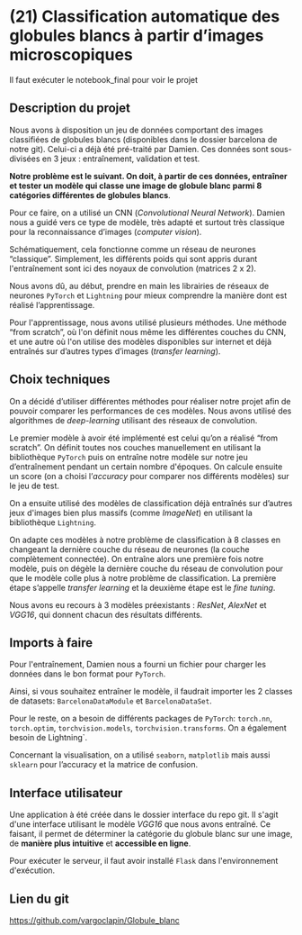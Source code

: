 # (21) Classification automatique des globules blancs à partir d’images microscopiques

Il faut exécuter le notebook_final pour voir le projet

## Description du projet

Nous avons à disposition un jeu de données comportant des images classifiées de globules blancs (disponibles dans le dossier barcelona de notre git). Celui-ci a déjà été pré-traité par Damien. Ces données sont sous-divisées en 3 jeux : entraînement, validation et test. 
  
__Notre problème est le suivant. On doit, à partir de ces données, entraîner et tester un modèle qui classe une image de globule blanc parmi 8 catégories différentes de globules blancs__.
  
Pour ce faire, on a utilisé un CNN (_Convolutional Neural Network_). Damien nous a guidé vers ce type de modèle, très adapté et surtout très classique pour la reconnaissance d’images (_computer vision_). 
  
Schématiquement, cela fonctionne comme un réseau de neurones “classique”. Simplement, les différents poids qui sont appris durant l'entraînement sont ici des noyaux de convolution (matrices 2 x 2).
  
Nous avons dû, au début, prendre en main les librairies de réseaux de neurones `PyTorch` et `Lightning` pour mieux comprendre la manière dont est réalisé l’apprentissage.
  
Pour l'apprentissage, nous avons utilisé plusieurs méthodes. Une méthode “from scratch”, où l'on définit nous même les différentes couches du CNN, et une autre où l'on utilise des modèles disponibles sur internet et déjà entraînés sur d’autres types d’images (_transfer learning_). 

## Choix techniques

On a décidé d’utiliser différentes méthodes pour réaliser notre projet afin de pouvoir comparer les performances de ces modèles. Nous avons utilisé des algorithmes de _deep-learning_ utilisant des réseaux de convolution.
  
Le premier modèle à avoir été implémenté est celui qu’on a réalisé “from scratch”. On définit toutes nos couches manuellement en utilisant la bibliothèque `PyTorch` puis on entraîne notre modèle sur notre jeu d’entraînement pendant un certain nombre d'époques.  On calcule ensuite un score (on a choisi l’_accuracy_ pour comparer nos différents modèles) sur le jeu de test.
  
On a ensuite utilisé des modèles de classification déjà entraînés sur d’autres jeux d'images bien plus massifs (comme _ImageNet_) en utilisant la bibliothèque `Lightning`.
  
On adapte ces modèles à notre problème de classification à 8 classes en changeant la dernière couche du réseau de neurones (la couche complètement connectée). On entraîne alors une première fois notre modèle, puis on dégèle la dernière couche du réseau de convolution pour que le modèle colle plus à notre problème de classification. La première étape s’appelle _transfer learning_ et la deuxième étape est le _fine tuning_.

Nous avons eu recours à 3 modèles préexistants : _ResNet_, _AlexNet_ et _VGG16_, qui donnent chacun des résultats différents.

## Imports à faire

Pour l'entraînement, Damien nous a fourni un fichier pour charger les données dans le bon format pour `PyTorch`.

Ainsi, si vous souhaitez entraîner le modèle, il faudrait importer les 2 classes de datasets: `BarcelonaDataModule` et `BarcelonaDataSet`.
  
Pour le reste, on a besoin de différents packages de `PyTorch`: `torch.nn`, `torch.optim`, `torchvision.models`, `torchvision.transforms`.
On a également besoin de Lightning`.

Concernant la visualisation, on a utilisé `seaborn`, `matplotlib` mais aussi `sklearn` pour l’accuracy et la matrice de confusion.

## Interface utilisateur

Une application à été créée dans le dossier interface du repo git. Il s'agit d'une interface utilisant le modèle _VGG16_ que nous avons entraîné. Ce faisant, il permet de déterminer la catégorie du globule blanc sur une image, de __manière plus intuitive__ et __accessible en ligne__.

Pour exécuter le serveur, il faut avoir installé `Flask`
dans l'environnement d'exécution.

## Lien du git
https://github.com/vargoclapin/Globule_blanc
